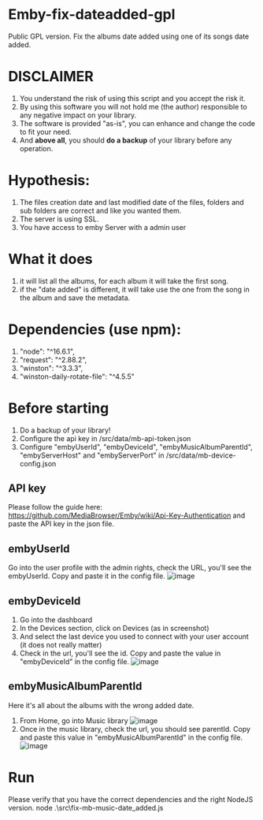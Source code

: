 # Emby-fix-dateadded-gpl
Public GPL version. Fix the albums date added using one of its songs date added.

# DISCLAIMER
1. You understand the risk of using this script and you accept the risk it.
2. By using this software you will not hold me (the author) responsible to any negative impact on your library.
3. The software is provided "as-is", you can enhance and change the code to fit your need.
4. And **above all**, you should **do a backup** of your library before any operation.

# Hypothesis:
  1. The files creation date and last modified date of the files, folders and sub folders are correct and like you wanted them.
  2. The server is using SSL.
  3. You have access to emby Server with a admin user

# What it does
1. it will list all the albums, for each album it will take the first song.
2. if the "date added" is different, it will take use the one from the song in the album and save the metadata.
  
# Dependencies (use npm):
1. "node": "^16.6.1",
2. "request": "^2.88.2",
3. "winston": "^3.3.3",
4. "winston-daily-rotate-file": "^4.5.5"

# Before starting
1. Do a backup of your library!
2. Configure the api key in /src/data/mb-api-token.json
3. Configure "embyUserId", "embyDeviceId", "embyMusicAlbumParentId", "embyServerHost" and "embyServerPort" in /src/data/mb-device-config.json

## API key
Please follow the guide here: https://github.com/MediaBrowser/Emby/wiki/Api-Key-Authentication and paste the API key in the json file.

## embyUserId
Go into the user profile with the admin rights, check the URL, you'll see the embyUserId. Copy and paste it in the config file.
![image](https://user-images.githubusercontent.com/6174175/129602888-fd707862-3f0a-41be-bb46-46ab1fc86a4c.png)


## embyDeviceId
1. Go into the dashboard
2. In the Devices section, click on Devices (as in screenshot)
3. And select the last device you used to connect with your user account (it does not really matter)
4. Check in the url, you'll see the id. Copy and paste the value in "embyDeviceId" in the config file.
![image](https://user-images.githubusercontent.com/6174175/129601418-044b7076-4c96-4571-a8aa-5e0ab9fd5400.png)

## embyMusicAlbumParentId
Here it's all about the albums with the wrong added date.
1. From Home, go into Music library
![image](https://user-images.githubusercontent.com/6174175/129601648-5cf32abd-ea73-44d1-a1f5-e107b907c998.png)
2. Once in the music library, check the url, you should see parentId. Copy and paste this value in "embyMusicAlbumParentId" in the config file.
![image](https://user-images.githubusercontent.com/6174175/129602289-dc326142-e8ca-4d0b-a50a-51df0e248f3d.png)

# Run
Please verify that you have the correct dependencies and the right NodeJS version.
node .\src\fix-mb-music-date_added.js

